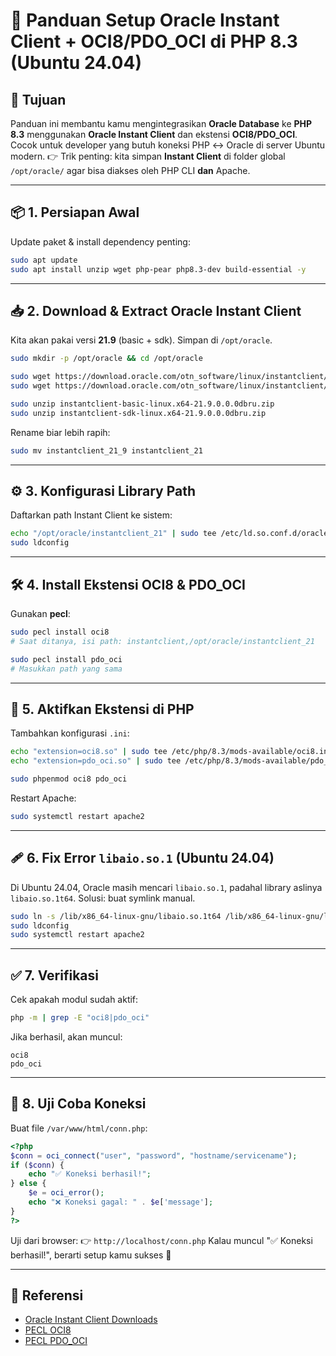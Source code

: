 # 🚀 Panduan Setup Oracle Instant Client + OCI8/PDO\_OCI di PHP 8.3 (Ubuntu 24.04)

## 🎯 Tujuan

Panduan ini membantu kamu mengintegrasikan **Oracle Database** ke **PHP 8.3** menggunakan **Oracle Instant Client** dan ekstensi **OCI8/PDO\_OCI**.
Cocok untuk developer yang butuh koneksi PHP ↔ Oracle di server Ubuntu modern.
👉 Trik penting: kita simpan **Instant Client** di folder global `/opt/oracle/` agar bisa diakses oleh PHP CLI **dan** Apache.

---

## 📦 1. Persiapan Awal

Update paket & install dependency penting:

```bash
sudo apt update
sudo apt install unzip wget php-pear php8.3-dev build-essential -y
```

---

## 📥 2. Download & Extract Oracle Instant Client

Kita akan pakai versi **21.9** (basic + sdk). Simpan di `/opt/oracle`.

```bash
sudo mkdir -p /opt/oracle && cd /opt/oracle

sudo wget https://download.oracle.com/otn_software/linux/instantclient/219000/instantclient-basic-linux.x64-21.9.0.0.0dbru.zip
sudo wget https://download.oracle.com/otn_software/linux/instantclient/219000/instantclient-sdk-linux.x64-21.9.0.0.0dbru.zip

sudo unzip instantclient-basic-linux.x64-21.9.0.0.0dbru.zip
sudo unzip instantclient-sdk-linux.x64-21.9.0.0.0dbru.zip
```

Rename biar lebih rapih:

```bash
sudo mv instantclient_21_9 instantclient_21
```

---

## ⚙️ 3. Konfigurasi Library Path

Daftarkan path Instant Client ke sistem:

```bash
echo "/opt/oracle/instantclient_21" | sudo tee /etc/ld.so.conf.d/oracle-instantclient.conf
sudo ldconfig
```

---

## 🛠️ 4. Install Ekstensi OCI8 & PDO\_OCI

Gunakan **pecl**:

```bash
sudo pecl install oci8
# Saat ditanya, isi path: instantclient,/opt/oracle/instantclient_21

sudo pecl install pdo_oci
# Masukkan path yang sama
```

---

## 📝 5. Aktifkan Ekstensi di PHP

Tambahkan konfigurasi `.ini`:

```bash
echo "extension=oci8.so" | sudo tee /etc/php/8.3/mods-available/oci8.ini
echo "extension=pdo_oci.so" | sudo tee /etc/php/8.3/mods-available/pdo_oci.ini

sudo phpenmod oci8 pdo_oci
```

Restart Apache:

```bash
sudo systemctl restart apache2
```

---

## 🩹 6. Fix Error `libaio.so.1` (Ubuntu 24.04)

Di Ubuntu 24.04, Oracle masih mencari `libaio.so.1`, padahal library aslinya `libaio.so.1t64`.
Solusi: buat symlink manual.

```bash
sudo ln -s /lib/x86_64-linux-gnu/libaio.so.1t64 /lib/x86_64-linux-gnu/libaio.so.1
sudo ldconfig
sudo systemctl restart apache2
```

---

## ✅ 7. Verifikasi

Cek apakah modul sudah aktif:

```bash
php -m | grep -E "oci8|pdo_oci"
```

Jika berhasil, akan muncul:

```
oci8
pdo_oci
```

---

## 🎉 8. Uji Coba Koneksi

Buat file `/var/www/html/conn.php`:

```php
<?php
$conn = oci_connect("user", "password", "hostname/servicename");
if ($conn) {
    echo "✅ Koneksi berhasil!";
} else {
    $e = oci_error();
    echo "❌ Koneksi gagal: " . $e['message'];
}
?>
```

Uji dari browser:
👉 `http://localhost/conn.php`
Kalau muncul "✅ Koneksi berhasil!", berarti setup kamu sukses 🚀

---

## 🔗 Referensi

* [Oracle Instant Client Downloads](https://www.oracle.com/database/technologies/instant-client.html)
* [PECL OCI8](https://pecl.php.net/package/oci8)
* [PECL PDO\_OCI](https://pecl.php.net/package/PDO_OCI)


